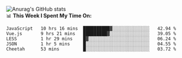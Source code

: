 
![Anurag's GitHub stats](https://github-readme-stats.vercel.app/api?username=supergczh&show_icons=true&theme=radical)
<br />
📊 **This Week I Spent My Time On:**

<!--START_SECTION:waka-->
```text
JavaScript   10 hrs 16 mins  ██████████▓░░░░░░░░░░░░░░   42.94 % 
Vue.js       9 hrs 21 mins   █████████▓░░░░░░░░░░░░░░░   39.05 % 
LESS         1 hr 29 mins    █▓░░░░░░░░░░░░░░░░░░░░░░░   06.24 % 
JSON         1 hr 5 mins     █░░░░░░░░░░░░░░░░░░░░░░░░   04.55 % 
Cheetah      53 mins         █░░░░░░░░░░░░░░░░░░░░░░░░   03.72 % 
```
<!--END_SECTION:waka-->
